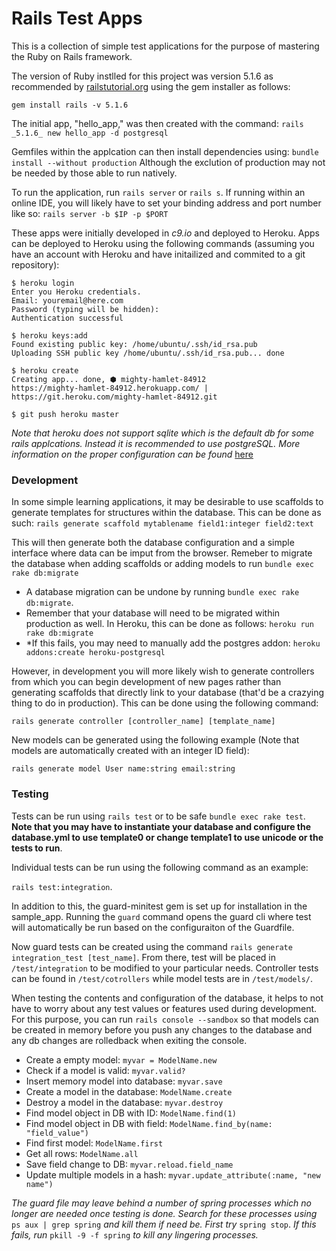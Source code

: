 Rails Test Apps
===============

This is a collection of simple test applications for the purpose of mastering
the Ruby on Rails framework.

The version of Ruby instlled for this project was version 5.1.6  as
recommended by [railstutorial.org](http://version.railstutorial.org/) using
the gem installer as follows:

`gem install rails -v 5.1.6`

The initial app, "hello_app," was then created with the command:
`rails _5.1.6_ new hello_app -d postgresql`

Gemfiles within the applcation can then install dependencies using:
`bundle install --without production`
Although the exclution of production may not be needed by those able to run
natively.

To run the application, run `rails server` or `rails s`.  If running within
an online IDE, you will likely have to set your binding address and
port number like so:
`rails server -b $IP -p $PORT`

These apps were initially developed in *c9.io* and deployed to Heroku.
Apps can be deployed to Heroku using the following commands (assuming
you have an account with Heroku and have initailized and commited to a
git repository):

```
$ heroku login
Enter you Heroku credentials.
Email: youremail@here.com
Password (typing will be hidden):
Authentication successful

$ heroku keys:add
Found existing public key: /home/ubuntu/.ssh/id_rsa.pub
Uploading SSH public key /home/ubuntu/.ssh/id_rsa.pub... done

$ heroku create
Creating app... done, ⬢ mighty-hamlet-84912
https://mighty-hamlet-84912.herokuapp.com/ | https://git.heroku.com/mighty-hamlet-84912.git

$ git push heroku master
```
*Note that heroku does not support sqlite which is the default db for some*
*rails applcations. Instead it is recommended to use postgreSQL.  More*
*information on the proper configuration can be found* 
[here](https://devcenter.heroku.com/articles/sqlite3)

### Development

In some simple learning applications, it may be desirable to use scaffolds to
generate templates for structures within the database. This can be done as such:
`rails generate scaffold mytablename field1:integer field2:text`

This will then generate both the database configuration and a simple interface
where data can be imput from the browser. Remeber to migrate the database
when adding scaffolds or adding models to run  `bundle exec rake db:migrate`

* A database migration can be undone by running `bundle exec rake db:migrate`.
* Remember that your database will need to be migrated within production as well.
In Heroku, this can be done as follows: `heroku run rake db:migrate`
* *If this fails, you may need to manually add the postgres addon:
`heroku addons:create heroku-postgresql`

However, in development you will more likely wish to generate controllers from 
which you can begin development of new pages rather than generating scaffolds 
that directly link to your database (that'd be a crazying thing to do in 
production). This can be done using the following command:

`rails generate controller [controller_name] [template_name]`

New models can be generated using the following example (Note that models
are automatically created with an integer ID field):

`rails generate model User name:string email:string`

### Testing

Tests can be run using `rails test` or to be safe `bundle exec rake test`.  
**Note that you may have to instantiate your database and configure the 
database.yml to use template0 or change template1 to use unicode or the tests 
to run**.

Individual tests can be run using the following command as an example:

`rails test:integration`.

In addition to this, the guard-minitest gem is set up for installation in the
sample_app. Running the `guard` command opens the guard cli where test will
automatically be run based on the configuraiton of the Guardfile.

Now guard tests can be created using the command 
`rails generate integration_test [test_name]`.  From there, test will be placed
in `/test/integration` to be modified to your particular needs. Controller tests
can be found in `/test/cotrollers` while model tests are in `/test/models/`.

When testing the contents and configuration of the database, it helps to not
have to worry about any test values or features used during development. For
this purpose, you can run `rails console --sandbox` so that models can be
created in memory before you push any changes to the database and any db changes
are rolledback when exiting the console.

  * Create a empty model: `myvar = ModelName.new`
  * Check if a model is valid: `myvar.valid?`
  * Insert memory model into database: `myvar.save`
  * Create a model in the database: `ModelName.create`
  * Destroy a model in the database: `myvar.destroy`
  * Find model object in DB with ID: `ModelName.find(1)`
  * Find model object in DB with field: `ModelName.find_by(name: "field_value")`
  * Find first model: `ModelName.first`
  * Get all rows: `ModelName.all`
  * Save field change to DB: `myvar.reload.field_name`
  * Update multiple models in a hash: `myvar.update_attribute(:name, "new name")`

*The guard file may leave behind a number of spring processes which no longer*
*are needed once testing is done.  Search for these processes using*
`ps aux | grep spring` *and kill them if need be. First try* `spring stop`.
*If this fails, run* `pkill -9 -f spring` *to kill any lingering processes.*